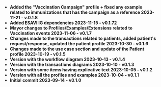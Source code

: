 - <b>Added the "Vaccination Campaign" profile + fixed any example related to immunizations that has the campaign as a reference<b> 2023-11-21 - v.0.1.8
- <b>Added ESAVI IG dependencies <b> 2023-11-15 - v0.1.72
- <b>Mayor changes to Profiles/Examples/Extensions related to Vaccination events<b> 2023-11-06 - v0.1.7
- <b>Changes made to the transactions related to patients, added patient's request/response, updated the patient profile<b> 2023-10-30 - v0.1.6
- <b>Changes made to the use case section and update of the Patient profile<b> 2023-10-19 - v0.1.5
- <b>Version with the workflow diagram<b> 2023-10-13 - v0.1.4
- <b>Version with the transactions diagrams<b> 2023-10-10 - v0.1.3
- <b>Version with some items having explicative text<b> 2023-10-05 - v0.1.2
- <b>Version with all the profiles and examples<b> 2023-10-04 - v0.1.1
- <b>Initial commit<b> 2023-09-14 - v0.1.0